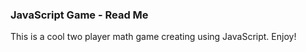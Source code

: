 ### JavaScript Game - Read Me

This is a cool two player math game creating using JavaScript. Enjoy! 
